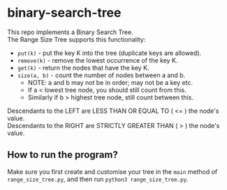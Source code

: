# binary-search-tree
This repo implements a Binary Search Tree.  
The Range Size Tree supports this functionality: 
- `put(k)` - put the key K into the tree (duplicate keys are allowed).
- `remove(k)` - remove the lowest occurrence of the key K.
- `get(k)` - return the nodes that have the key K.
- `size(a, b)` - count the number of nodes between a and b. 
    - NOTE: a and b may not be in order; may not be a key etc.
    - If a < lowest tree node, you should still count from this.
    - Similarly if b > highest tree node, still count between this.

Descendants to the LEFT are LESS THAN OR EQUAL TO ( <= ) the node's value.  
Descendants to the RIGHT are STRICTLY GREATER THAN ( > ) the node's value.

## How to run the program?

Make sure you first create and customise your tree in the `main` method of `range_size_tree.py`, and then run `python3 range_size_tree.py`.

